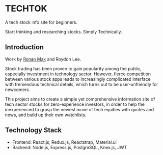 # TECHTOK

A tech stock info site for beginners.

Start thinking and researching stocks. Simply Technically.

## Introduction

Work by [Ronan Mak](https://github.com/RonanMak) and Roydon Lee.

Stock trading has been proven to gain popularity among the public, especially investment in technology sector. However, fierce competition between various stock apps leads to increasingly complicated interface with tremendous technical details, which turns out to be user-unfriendly for newcomers. 

This project aims to create a simple yet comprehensive information site of tech sector stocks for zero-experience investors, in order to help the inexperienced to grasp the newest move of tech equities with quotes and news, and build up their own watchlists.

## Technology Stack

- Frontend: React.js, Redux.js, Reactstrap, Material.ui
- Backend: Node.js, Express.js, PostgreSQL, Knex.js, JWT
